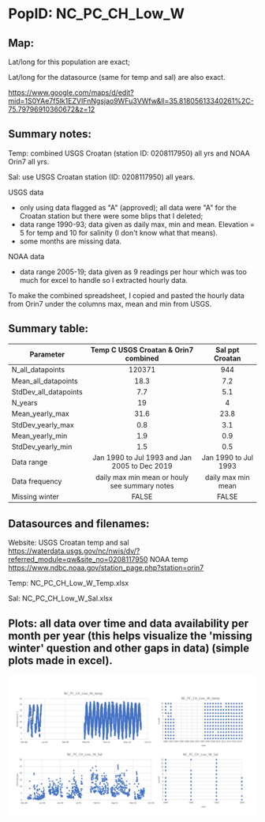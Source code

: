 # PopID: NC_PC_CH_Low_W

## Map:

Lat/long for this population are exact; 

Lat/long for the datasource (same for temp and sal) are also exact.

https://www.google.com/maps/d/edit?mid=1S0YAe7f5lk1EZVIFnNgsjao9WFu3VWfw&ll=35.81805613340261%2C-75.79796910360672&z=12

## Summary notes:

Temp: combined USGS Croatan (station ID: 0208117950) all yrs and NOAA Orin7 all yrs.

Sal: use USGS Croatan station (ID: 0208117950) all years.

USGS data
- only using data flagged as "A" (approved); all data were "A" for the Croatan station but there were some blips that I deleted; 
- data range 1990-93; data given as daily max, min and mean. Elevation = 5 for temp and 10 for salinity (I don't know what that means). 
- some months are missing data.

NOAA data 
- data range 2005-19; data given as 9 readings per hour which was too much for excel to handle so I extracted hourly data.

To make the combined spreadsheet, I copied and pasted the hourly data from Orin7 under the columns max, mean and min from USGS.

## Summary table:

| Parameter             | Temp C USGS Croatan & Orin7 combined| Sal ppt Croatan |
| ----------------------| :---------------------------------: | :-------------: |
| N_all_datapoints      |                     120371          |        944      |
| Mean_all_datapoints   |                       18.3          |        7.2      |
| StdDev_all_datapoints |                        7.7          |        5.1      |
| N_years               |                        19           |        4        |
| Mean_yearly_max       |                        31.6         |        23.8     |
| StdDev_yearly_max     |                        0.8          |        3.1      |
| Mean_yearly_min       |                        1.9          |          0.9    |
| StdDev_yearly_min     |                        1.5          |          0.5    |
| Data range            |Jan 1990 to Jul 1993 and Jan 2005 to Dec 2019| Jan 1990 to Jul 1993 |
| Data frequency        |daily max min mean or houly see summary notes| daily max min mean   |
| Missing winter        |                       FALSE         |       FALSE     |

## Datasources and filenames:

Website: USGS Croatan temp and sal https://waterdata.usgs.gov/nc/nwis/dv/?referred_module=qw&site_no=0208117950 NOAA temp https://www.ndbc.noaa.gov/station_page.php?station=orin7

Temp: NC_PC_CH_Low_W_Temp.xlsx

Sal: NC_PC_CH_Low_W_Sal.xlsx

## Plots: all data over time and data availability per month per year (this helps visualize the 'missing winter' question and other gaps in data) (simple plots made in excel).

![NC_PC_CH_Low_W_summary_plots](../img/NC_PC_CH_Low_W_summary_plots.png)
